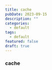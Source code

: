 ```yaml
---
title: cache
pubDate: 2023-09-15
description: ""
categories:
  - default
tags:
  - default
featured: false
draft: true
---
```

### cache